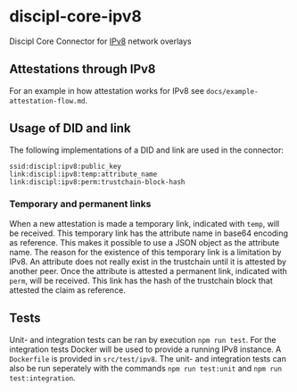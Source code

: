 # discipl-core-ipv8
Discipl Core Connector for [IPv8](https://github.com/Tribler/py-ipv8) network overlays

## Attestations through IPv8
For an example in how attestation works for IPv8 see `docs/example-attestation-flow.md`.

## Usage of DID and link
The following implementations of a DID and link are used in the connector:

```
ssid:discipl:ipv8:public_key
link:discipl:ipv8:temp:attribute_name
link:discipl:ipv8:perm:trustchain-block-hash
```

### Temporary and permanent links
When a new attestation is made a temporary link, indicated with `temp`, will be received. This temporary link has the attribute name in base64 encoding as reference. This makes it possible to use a JSON object as the attribute name. The reason for the existence of this temporary link is a limitation by IPv8. An attribute does not really exist in the trustchain until it is attested by another peer. Once the attribute is attested a permanent link, indicated with `perm`, will be received. This link has the hash of the trustchain block that attested the claim as reference.

## Tests
Unit- and integration tests can be ran by execution `npm run test`. For the integration tests Docker will be used to provide a running IPv8 instance. A `Dockerfile` is provided in `src/test/ipv8`. The unit- and integration tests can also be run seperately with the commands `npm run test:unit` and `npm run test:integration`.
```
